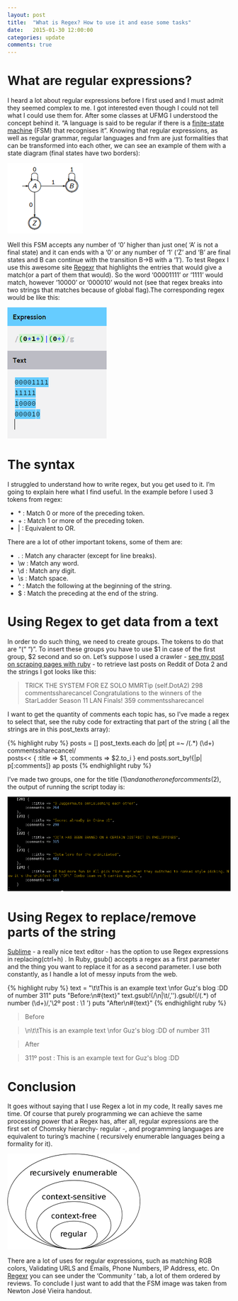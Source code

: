 ```yaml
---
layout: post
title:  "What is Regex? How to use it and ease some tasks"
date:   2015-01-30 12:00:00
categories: update
comments: true
---
```


What are regular expressions?
======================

I heard a lot about regular expressions before I first used and I must admit they seemed complex to me. I got interested even though I could not tell what I could use them for. After some classes at UFMG I understood the concept behind it. “A language is said to be regular if there is a [finite-state machine][fnm] (FSM) that recognises it”. Knowing that regular expressions, as well as regular grammar, regular languages and fnm are just formalities that can be transformed into each other, we can see an example of them with a state diagram (final states have two borders):

![code output](/images/FSM.PNG)

Well this FSM accepts any number of ‘0’ higher than just one( ‘A’ is not a final state)  and it can ends with a ‘0’ or any number of ‘1’ (‘Z’ and ‘B’ are final states and B can continue with the transition B->B with a ‘1’). To test Regex I use this awesome site [Regexr][regexr] that highlights the entries that would give a match(or a part of them that would). So the word ‘00001111’ or ‘1111’ would match, however ‘10000’ or ‘000010’ would not (see that regex breaks into two strings that matches because of global flag).The corresponding regex would be like this:

![regex0](/images/regex.PNG)

The syntax
===================
I struggled to understand how to write regex, but you get used to it. I’m going to explain here what I find useful. In the example before I used 3 tokens from regex:


*  \*  : Match 0 or more of the preceding token. 
*  \+  : Match 1 or more of the preceding token.
*  \|   : Equivalent to OR. 

There are a lot of other important tokens, some of them are:

*  \.  : Match any character (except for line breaks).
*  \\w : Match any word.
*  \\d : Match any digit.
*  \\s : Match space.
*  ^ : Match the following at the beginning of the string.
*  \$ : Match the preceding at the end of the string.
	
Using Regex to get data from a text
===================================

In order to do such thing, we need to create groups. The tokens to do that are “(“  “)”. To insert these groups you have to use $1 in case of the first group, $2 second and so on. Let’s suppose I used a crawler - [see my post on scraping pages with ruby][mypost] -  to retrieve last posts on Reddit of Dota 2 and the strings I got looks like this: 

>TRICK THE SYSTEM FOR EZ SOLO MMRTip (self.DotA2) 298 commentssharecancel
>Congratulations to the winners of the StarLadder Season 11 LAN Finals! 359 commentssharecancel

I want to get the quantity of comments each topic has, so I’ve made a regex to select that, see the ruby code for extracting that part of the string ( all the strings are in this post_texts array):

{% highlight ruby %}
posts = []
post_texts.each do  |pt|
	pt =~  /(.*) (\d+) commentssharecancel/ 	
	posts<< {
		:title => $1,
		:comments => $2.to_i
	}
end
posts.sort_by!{|p| p[:comments]}
ap posts
{% endhighlight ruby %}

I’ve made two groups, one for the title ($1) and another one for comments ($2), the output of running the script today is:

![output reddit](/images/output_reddit.PNG)

Using Regex to replace/remove parts of the string
=================================================
[Sublime][sublime] - a really nice text editor - has the option to use Regex expressions in replacing(ctrl+h) . In Ruby, gsub() accepts a regex as a first parameter and the thing you want to replace it for as a second parameter. I use both constantly, as I handle a lot of messy inputs from the web.

{% highlight ruby %}
text = "\t\tThis is an example text \nfor Guz's blog :DD of number 311"
puts "Before:\n#{text}"
text.gsub!(/\n|\t/,'').gsub!(/(.*) of number (\d+)/,'\2º post : \1 ')
puts "After\n#{text}"
{% endhighlight ruby %}

>Before

>\n\t\tThis is an example text \nfor Guz's blog :DD of number 311

>After

>311º post : This is an example text for Guz's blog :DD

Conclusion
==========
It goes without saying that I use Regex a lot in my code,  It really saves me time. Of course that purely programming we can achieve the same processing power that a Regex has, after all, regular expressions are the first set of Chomsky hierarchy- regular -, and programming languages are equivalent to turing’s machine ( recursively enumerable languages being a formality for it).

![chosky hierarchy](/images/chomsky_hierarchy.png)

There are a lot of uses for regular expressions, such as matching RGB colors, Validating URLS and Emails, Phone Numbers, IP Address, etc. On [Regexr][regexr] you can see under the ‘Community ‘ tab, a lot of them ordered by reviews. To conclude I just want to add that the FSM image was taken from Newton José Vieira handout.


[fnm]: http://en.wikipedia.org/wiki/Finite-state_machine
[regexr]: http://www.regexr.com/
[sublime]: http://www.sublimetext.com/
[mypost]: http://guzpenha.github.io/update/2015/01/16/scraping-pages-and-retrieving-information-with-ruby-gem-Mechanize.html
